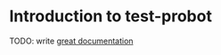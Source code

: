 # Introduction to test-probot

TODO: write [great documentation](http://jacobian.org/writing/what-to-write/)
